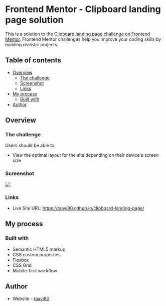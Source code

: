 # Frontend Mentor - Clipboard landing page solution

This is a solution to the [Clipboard landing page challenge on Frontend Mentor](https://www.frontendmentor.io/challenges/clipboard-landing-page-5cc9bccd6c4c91111378ecb9). Frontend Mentor challenges help you improve your coding skills by building realistic projects. 

## Table of contents

- [Overview](#overview)
  - [The challenge](#the-challenge)
  - [Screenshot](#screenshot)
  - [Links](#links)
- [My process](#my-process)
  - [Built with](#built-with)
- [Author](#author)


## Overview

### The challenge

Users should be able to:

- View the optimal layout for the site depending on their device's screen size


### Screenshot

![](design/clipboard-landing-page_desktop-design.pnh)


### Links

- Live Site URL: https://taavi80.github.io/clipboard-landing-page/

## My process

### Built with

- Semantic HTML5 markup
- CSS custom properties
- Flexbox
- CSS Grid
- Mobile-first workflow


## Author

- Website - [taavi80](https://www.frontendmentor.io/profile/taavi80)
